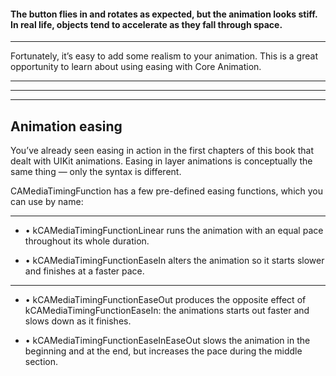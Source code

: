 
#### The button flies in and rotates as expected, but the animation looks stiff. In real life, objects tend to accelerate as they fall through space.


<hr>

Fortunately, it’s easy to add some realism to your animation. This is a great opportunity
to learn about using easing with Core Animation.



<hr>

<hr>

<hr>


## Animation easing


You’ve already seen easing in action in the first chapters of this book that dealt with UIKit animations. Easing in layer animations is conceptually the same thing — only the syntax is different.


CAMediaTimingFunction has a few pre-defined easing functions, which you can use by name:

<hr>


* • kCAMediaTimingFunctionLinear runs the animation with an equal pace throughout its whole duration.


* • kCAMediaTimingFunctionEaseIn alters the animation so it starts slower and finishes at a faster pace.

<hr>

* • kCAMediaTimingFunctionEaseOut produces the opposite effect of kCAMediaTimingFunctionEaseIn: the animations starts out faster and slows down as it finishes.



* • kCAMediaTimingFunctionEaseInEaseOut slows the animation in the beginning and at the end, but increases the pace during the middle section.
